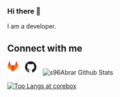 ### Hi there 👋
I am a developer.

## Connect with me
<a href="https://gitlab.com/s96Abrar">
  <img alt="s96Abrar | GitLab" align="left" width="26px" style="margin-right:15px" src="https://raw.githubusercontent.com/s96Abrar/s96Abrar/master/gitlab.svg" />
</a>
<a href="https://github.com/s96Abrar">
  <img alt="s96Abrar | GitHub" align="left" width="26px" style="margin-right:15px" src="https://raw.githubusercontent.com/github/explore/78df643247d429f6cc873026c0622819ad797942/topics/github/github.png" />
</a>

<br/>

<img align="left" alt="s96Abrar Github Stats" src="https://github-readme-stats.vercel.app/api?username=s96Abrar&show_icons=true&hide_border=true" />

<br/>

[![Top Langs at corebox](https://github-readme-stats.vercel.app/api/top-langs/?username=s96Abrar)](https://github.com/s96Abrar/corebox)
<!--
**s96Abrar/s96Abrar** is a ✨ _special_ ✨ repository because its `README.md` (this file) appears on your GitHub profile.

Here are some ideas to get you started:

- 🔭 I’m currently working on ...
- 🌱 I’m currently learning ...
- 👯 I’m looking to collaborate on ...
- 🤔 I’m looking for help with ...
- 💬 Ask me about ...
- 📫 How to reach me: ...
- 😄 Pronouns: ...
- ⚡ Fun fact: ...
-->
